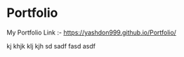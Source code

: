 # Portfolio
My Portfolio Link :-
https://yashdon999.github.io/Portfolio/


kj
khjk
klj
kjh
sd
sadf
fasd
asdf
